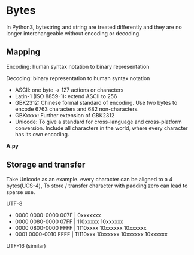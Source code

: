 # Bytes

In Python3, bytestring and string are treated differently and they are no longer interchangeable without encoding or decoding. 

## Mapping
Encoding: human syntax notation to binary representation

Decoding: binary representation to human syntax notation

 - ASCII: one byte -> 127 actions or characters
 - Latin-1 (ISO  8859-1): extend ASCII to 256
 - GBK2312: Chinese formal standard of encoding. Use two bytes to encode 6763 characters and 682 non-characters.
 - GBKxxxx: Further extension of GBK2312
 - Unicode: To give a standard for cross-language and cross-platform conversion. Include all characters in the world, where every character has its own encoding.

__A.py__

## Storage and transfer
Take Unicode as an example. every character can be aligned to a 4 bytes(UCS-4), To store / transfer character with padding zero can lead to sparse use.

UTF-8
 - 0000 0000-0000 007F | 0xxxxxxx
 - 0000 0080-0000 07FF | 110xxxxx 10xxxxxx
 - 0000 0800-0000 FFFF | 1110xxxx 10xxxxxx 10xxxxxx
 - 0001 0000-0010 FFFF | 11110xxx 10xxxxxx 10xxxxxx 10xxxxxx

UTF-16 (similar)